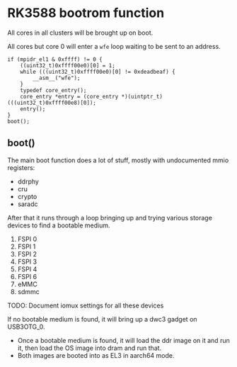 # RK3588 bootrom function

All cores in all clusters will be brought up on boot.

All cores but core 0 will enter a `wfe` loop waiting to be sent to an address.
```
if (mpidr_el1 & 0xffff) != 0 {
	((uint32_t)0xffff00e0)[0] = 1;
	while (((uint32_t)0xffff00e0)[0] != 0xdeadbeaf) {
		__asm__("wfe");
	}
	typedef core_entry();
	core_entry *entry = (core_entry *)(uintptr_t)(((uint32_t)0xffff00e8)[0]);
	entry();
}
boot();
```

## boot()
The main boot function does a lot of stuff, mostly with undocumented mmio registers:

- ddrphy
- cru
- crypto
- saradc

After that it runs through a loop bringing up and trying various storage devices to find a bootable medium.

1. FSPI 0
2. FSPI 1
3. FSPI 2
4. FSPI 3
5. FSPI 4
6. FSPI 6
7. eMMC
8. sdmmc

TODO: Document iomux settings for all these devices

If no bootable medium is found, it will bring up a dwc3 gadget on USB3OTG_0.

- Once a bootable medium is found, it will load the ddr image on it and run it, then load the OS image into dram and run that.
- Both images are booted into as EL3 in aarch64 mode.

